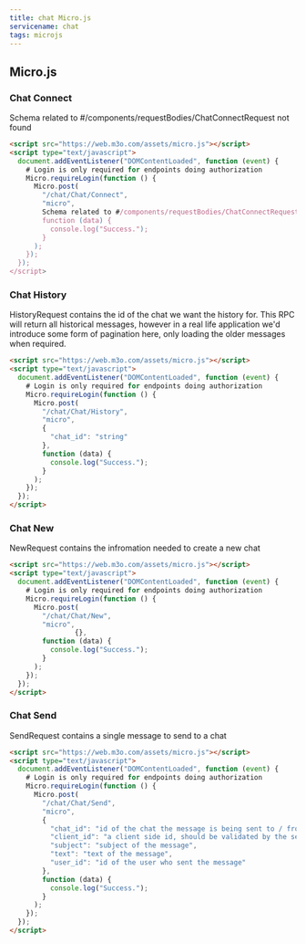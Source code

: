 ```yaml
---
title: chat Micro.js
servicename: chat
tags: microjs
---
```


## Micro.js


### Chat Connect
<!-- We use the request body description here as endpoint descriptions are not
being lifted correctly from the proto by the openapi spec generator -->
Schema related to #/components/requestBodies/ChatConnectRequest not found
```html
<script src="https://web.m3o.com/assets/micro.js"></script>
<script type="text/javascript">
  document.addEventListener("DOMContentLoaded", function (event) {
    # Login is only required for endpoints doing authorization
    Micro.requireLogin(function () {
      Micro.post(
        "/chat/Chat/Connect",
        "micro",
        Schema related to #/components/requestBodies/ChatConnectRequest not found,
        function (data) {
          console.log("Success.");
        }
      );
    });
  });
</script>
```


### Chat History
<!-- We use the request body description here as endpoint descriptions are not
being lifted correctly from the proto by the openapi spec generator -->
HistoryRequest contains the id of the chat we want the history for. This RPC will return all 
 historical messages, however in a real life application we'd introduce some form of pagination
 here, only loading the older messages when required.
```html
<script src="https://web.m3o.com/assets/micro.js"></script>
<script type="text/javascript">
  document.addEventListener("DOMContentLoaded", function (event) {
    # Login is only required for endpoints doing authorization
    Micro.requireLogin(function () {
      Micro.post(
        "/chat/Chat/History",
        "micro",
        {
          "chat_id": "string"
        },
        function (data) {
          console.log("Success.");
        }
      );
    });
  });
</script>
```


### Chat New
<!-- We use the request body description here as endpoint descriptions are not
being lifted correctly from the proto by the openapi spec generator -->
NewRequest contains the infromation needed to create a new chat
```html
<script src="https://web.m3o.com/assets/micro.js"></script>
<script type="text/javascript">
  document.addEventListener("DOMContentLoaded", function (event) {
    # Login is only required for endpoints doing authorization
    Micro.requireLogin(function () {
      Micro.post(
        "/chat/Chat/New",
        "micro",
                {},
        function (data) {
          console.log("Success.");
        }
      );
    });
  });
</script>
```


### Chat Send
<!-- We use the request body description here as endpoint descriptions are not
being lifted correctly from the proto by the openapi spec generator -->
SendRequest contains a single message to send to a chat
```html
<script src="https://web.m3o.com/assets/micro.js"></script>
<script type="text/javascript">
  document.addEventListener("DOMContentLoaded", function (event) {
    # Login is only required for endpoints doing authorization
    Micro.requireLogin(function () {
      Micro.post(
        "/chat/Chat/Send",
        "micro",
        {
          "chat_id": "id of the chat the message is being sent to / from",
          "client_id": "a client side id, should be validated by the server to make the request retry safe",
          "subject": "subject of the message",
          "text": "text of the message",
          "user_id": "id of the user who sent the message"
        },
        function (data) {
          console.log("Success.");
        }
      );
    });
  });
</script>
```


